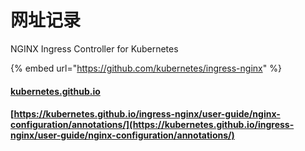 # 网址记录

NGINX Ingress Controller for Kubernetes

{% embed url="https://github.com/kubernetes/ingress-nginx" %}

#### [kubernetes.github.io](https://kubernetes.github.io/)

#### [https://kubernetes.github.io/ingress-nginx/user-guide/nginx-configuration/annotations/](https://kubernetes.github.io/ingress-nginx/user-guide/nginx-configuration/annotations/)

#### 

#### 

